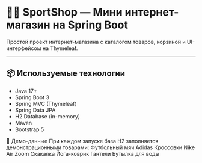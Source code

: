 # 🏋️‍♂️ SportShop — Мини интернет-магазин на Spring Boot

Простой проект интернет-магазина с каталогом товаров, корзиной и UI-интерфейсом на Thymeleaf.

---

## 📦 Используемые технологии

- Java 17+
- Spring Boot 3
- Spring MVC (Thymeleaf)
- Spring Data JPA
- H2 Database (in-memory)
- Maven
- Bootstrap 5

🧪 Демо-данные
При каждом запуске база H2 заполняется демонстрационными товарами:
Футбольный мяч Adidas
Кроссовки Nike Air Zoom
Скакалка
Йога-коврик
Гантели
Бутылка для воды

